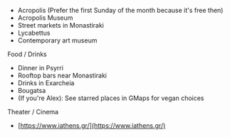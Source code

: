 
* Acropolis (Prefer the first Sunday of the month because it's free then)
* Acropolis Museum
* Street markets in Monastiraki
* Lycabettus
* Contemporary art museum

Food / Drinks
* Dinner in Psyrri
* Rooftop bars near Monastiraki
* Drinks in Exarcheia
* Bougatsa
* (If you're Alex): See starred places in GMaps for vegan choices

Theater / Cinema
* [https://www.iathens.gr/](https://www.iathens.gr/)
